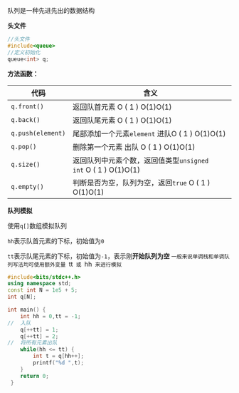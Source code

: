 队列是一种先进先出的数据结构

**头文件**
```cpp
//头文件
#include<queue>
//定义初始化
queue<int> q;
```

**方法函数：**

|代码|含义|
|---|---|
|`q.front()`|返回队首元素 O ( 1 ) O(1)O(1)|
|`q.back()`|返回队尾元素 O ( 1 ) O(1)O(1)|
|`q.push(element)`|尾部添加一个元素`element` 进队O ( 1 ) O(1)O(1)|
|`q.pop()`|删除第一个元素 出队 O ( 1 ) O(1)O(1)|
|`q.size()`|返回队列中元素个数，返回值类型`unsigned int` O ( 1 ) O(1)O(1)|
|`q.empty()`|判断是否为空，队列为空，返回`true` O ( 1 ) O(1)O(1)|


**队列模拟**

使用`q[]`数组模拟队列

`hh`表示队首元素的下标，初始值为`0`

`tt`表示队尾元素的下标，初始值为`-1`，表示刚**开始队列为空**
`一般来说单调栈和单调队列写法均可使用额外变量 `tt` 或 `hh` 来进行模拟` 
```cpp
#include<bits/stdc++.h>
using namespace std;
const int N = 1e5 + 5;
int q[N];

int main() {
	int hh = 0,tt = -1;
//	入队 
	q[++tt] = 1;
	q[++tt] = 2; 
//	将所有元素出队 
	while(hh <= tt) {
		int t = q[hh++];
		printf("%d ",t);
	}
	return 0;
 } 
```

